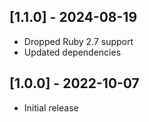 ## [1.1.0] - 2024-08-19

- Dropped Ruby 2.7 support
- Updated dependencies

## [1.0.0] - 2022-10-07

- Initial release

